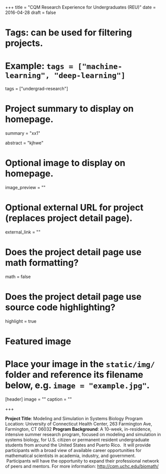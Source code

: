 +++
title = "CQM Research Experience for Undergraduates (REU)"
date = 2016-04-28
draft = false

# Tags: can be used for filtering projects.
# Example: `tags = ["machine-learning", "deep-learning"]`
tags = ["undergrad-research"]

# Project summary to display on homepage.
summary = "xx1"

abstract = "kjhwe"

# Optional image to display on homepage.
image_preview = ""

# Optional external URL for project (replaces project detail page).
external_link = ""

# Does the project detail page use math formatting?
math = false

# Does the project detail page use source code highlighting?
highlight = true

# Featured image
# Place your image in the `static/img/` folder and reference its filename below, e.g. `image = "example.jpg"`.
[header]
image = ""
caption = ""

+++


__Project Title__: Modeling and Simulation in Systems Biology
Program Location: University of Connecticut Health Center, 263 Farmington Ave, Farmington, CT 06032
__Program Background__: A 10-week, in-residence, intensive summer research program, focused on modeling and simulation in systems biology, for U.S. citizen or permanent resident undergraduate students from around the United States and Puerto Rico.  It will provide participants with a broad view of available career opportunities for mathematical scientists in academia, industry, and government.  Participants will have the opportunity to expand their professional network of peers and mentors.
For more information: http://cqm.uchc.edu/biomath/